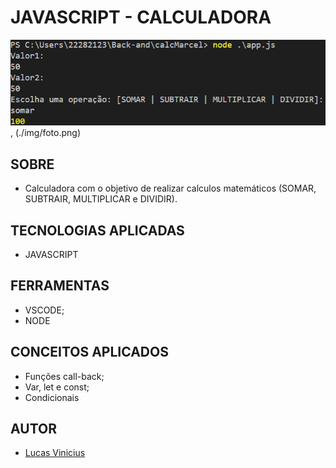 # JAVASCRIPT - CALCULADORA

![](./img/foto.png), (./img/foto.png)

## **SOBRE**

- Calculadora com o objetivo de realizar calculos matemáticos (SOMAR, SUBTRAIR, MULTIPLICAR e DIVIDIR).

## **TECNOLOGIAS APLICADAS**

- JAVASCRIPT

## **FERRAMENTAS**

- VSCODE;
- NODE

## **CONCEITOS APLICADOS**

- Funções call-back;
- Var, let e const;
- Condicionais

## **AUTOR**

- [Lucas Vinicius](https://www.linkedin.com/in/lucas-vinicius-silva-686157219?lipi=urn%3Ali%3Apage%3Ad_flagship3_profile_view_base_contact_details%3BXhH3YEjrTCGmnj8elCECXQ%3D%3D)

